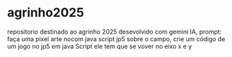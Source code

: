 # agrinho2025
repositorio destinado ao agrinho  2025
desevolvido com gemini IA, prompt: faça uma pixel arte nocom java script jp5 sobre o campo, crie um código de um jogo no jp5 em java Script ele tem que se vover no eixo x e y
